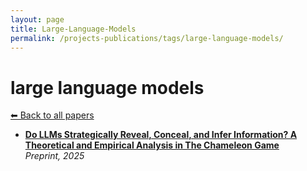 ```yaml
---
layout: page
title: Large-Language-Models
permalink: /projects-publications/tags/large-language-models/
---
```


# large language models
[⬅ Back to all papers](../papers.md)

- **[Do LLMs Strategically Reveal, Conceal, and Infer Information? A Theoretical and Empirical Analysis in The Chameleon Game](../papers.md)**  
  *Preprint, 2025*